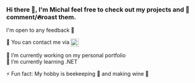 ### Hi there 👋, I'm Michal feel free to check out my projects and 💬comment/🔥roast them. 
I'm open to any feedback 🙌

📨 You can contact me via [<img align="center" alt="linkedin" width="22px" src="https://cdn.jsdelivr.net/npm/simple-icons@v3/icons/linkedin.svg" />][linkedin]

🔭 I’m currently working on my personal portfolio <br>
🌱 I’m currently learning .NET <br>

⚡ Fun fact: My hobby is beekeeping 🐝 and making wine 🍷

<!--
**MichalSurmacki/MichalSurmacki** is a ✨ _special_ ✨ repository because its `README.md` (this file) appears on your GitHub profile. 

Here are some ideas to get you started:

- 🔭 I’m currently working on ...
- 🌱 I’m currently learning ...
- 👯 I’m looking to collaborate on ...
- 🤔 I’m looking for help with ...
- 💬 Ask me about ...
- 📫 How to reach me: ...
- 😄 Pronouns: ...
- ⚡ Fun fact: ...
-->

[linkedin]: https://www.linkedin.com/in/micha%C5%82-surmacki-aa06981b0/